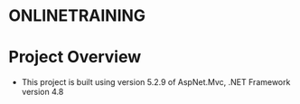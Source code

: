 # ONLINETRAINING

# Project Overview
* This project is built using version 5.2.9 of AspNet.Mvc, .NET Framework version 4.8
